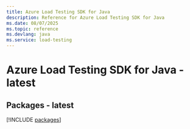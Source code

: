 ```yaml
---
title: Azure Load Testing SDK for Java
description: Reference for Azure Load Testing SDK for Java
ms.date: 08/07/2025
ms.topic: reference
ms.devlang: java
ms.service: load-testing
---
```

# Azure Load Testing SDK for Java - latest
## Packages - latest
[!INCLUDE [packages](load-testing-index.md)]
